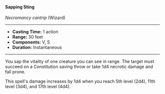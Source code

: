 #### Sapping Sting
*Necromancy cantrip* (Wizard)
___
- **Casting Time:** 1 action
- **Range:** 30 feet
- **Components:** V, S
- **Duration:** Instantaneous
---
You sap the vitality of one creature you can see in range. The target must succeed on a Constitution saving throw or take 1d4 necrotic damage and fall prone.

This spell's damage increases by 1d4 when you reach 5th level (2d4), 11th level (3d4), and 17th level (4d4).